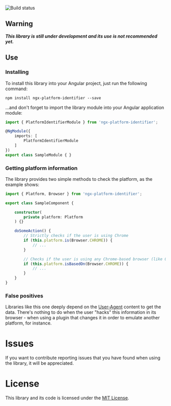 ![Build status](https://travis-ci.org/luanmm/ngx-platform-identifier.svg?branch=master)

## Warning

___This library is still under development and its use is not recommended yet.___

## Use

### Installing

To install this library into your Angular project, just run the following command:

```
npm install ngx-platform-identifier --save
```

...and don't forget to import the library module into your Angular application module:

```typescript
import { PlatformIdentifierModule } from 'ngx-platform-identifier';

@NgModule({
    imports: [
        PlatformIdentifierModule
    ]
})
export class SampleModule { }
```

### Getting platform information

The library provides two simple methods to check the platform, as the example shows:

```typescript
import { Platform, Browser } from 'ngx-platform-identifier';

export class SampleComponent {

    constructor(
        private platform: Platform
    ) {}

    doSomeAction() {
        // Strictly checks if the user is using Chrome
        if (this.platform.is(Browser.CHROME)) {
            // ...
        }

        // Checks if the user is using any Chrome-based browser (like Opera)
        if (this.platform.isBasedOn(Browser.CHROME)) {
            // ...
        }
    }
}
```

### False positives

Libraries like this one deeply depend on the [User-Agent](https://en.wikipedia.org/wiki/User_agent) content to get the data. There's nothing to do when the user "hacks" this information in its browser - when using a plugin that changes it in order to emulate another platform, for instance.

# Issues

If you want to contribute reporting issues that you have found when using the library, it will be appreciated.

# License

This library and its code is licensed under the [MIT License](LICENSE).
